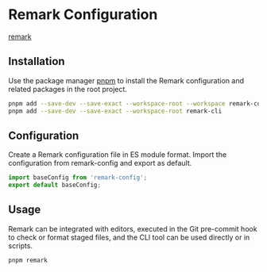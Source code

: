 # Remark Configuration

[remark](https://remark.js.org/)

## Installation

Use the package manager [pnpm](https://pnpm.io/) to install the Remark configuration and related packages in the root project.

```bash
pnpm add --save-dev --save-exact --workspace-root --workspace remark-config
pnpm add --save-dev --save-exact --workspace-root remark-cli
```

## Configuration

Create a Remark configuration file in ES module format. Import the configuration from remark-config and export as default.

```javascript
import baseConfig from 'remark-config';
export default baseConfig;
```

## Usage

Remark can be integrated with editors, executed in the Git pre-commit hook to check or format staged files, and the CLI tool can be used directly or in scripts.

```bash
pnpm remark
```
